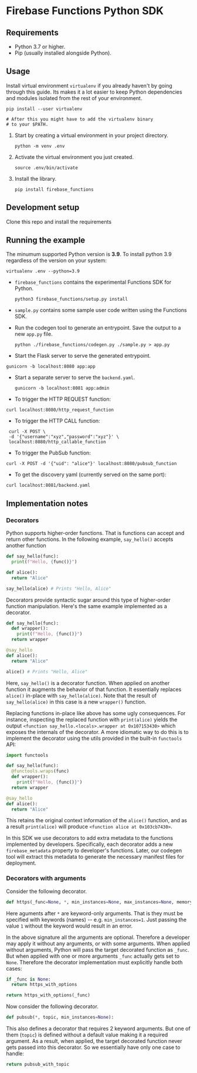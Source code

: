 # Firebase Functions Python SDK

## Requirements

* Python 3.7 or higher.
* Pip (usually installed alongside Python).

## Usage
Install virtual environment `virtualenv` if you already haven't by going through this guide. 
Its makes it a lot easier to keep Python dependencies and modules isolated from the rest 
of your environment.
```
pip install --user virtualenv

# After this you might have to add the virtualenv binary
# to your $PATH.
```
1. Start by creating a virtual environment in your project directory.
    ```
    python -m venv .env
    ```
2. Activate the virtual environment you just created.
    ```
    source .env/bin/activate
    ```
3. Install the library.
    ```
    pip install firebase_functions
    ```
## Development setup
Clone this repo and install the requirements

## Running the example

The minumum supported Python version is **3.9**. To install python 3.9 regardless of the version on your system:
```
virtualenv .env --python=3.9
```

* `firebase_functions` contains the experimental Functions SDK for Python.

  ```
  python3 firebase_functions/setup.py install
  ```

* `sample.py` contains some sample user code written using the Functions SDK.

* Run the codegen tool to generate an entrypoint. Save the output to a new
  `app.py` file.

  ```
  python ./firebase_functions/codegen.py ./sample.py > app.py
  ```

 * Start the Flask server to serve the generated entrypoint.

  ```
  gunicorn -b localhost:8080 app:app
  ```

* Start a separate server to serve the `backend.yaml`.

  ```
  gunicorn -b localhost:8081 app:admin
  ```

* To trigger the HTTP REQUEST function:

 ```
 curl localhost:8080/http_request_function
 ```

* To trigger the HTTP CALL function:

 ```
  curl -X POST \
  -d '{"username":"xyz","password":"xyz"}' \
  localhost:8080/http_callable_function
 ```

* To trigger the PubSub function:

 ```
 curl -X POST -d '{"uid": "alice"}' localhost:8080/pubsub_function
 ```


* To get the discovery yaml (currently served on the same port):

 ```
 curl localhost:8081/backend.yaml
 ```



## Implementation notes

### Decorators

Python supports higher-order functions. That is functions can accept and return other functions.
In the following example, `say_hello()` accepts another function

```py
def say_hello(func):
  print(f"Hello, {func()}")

def alice():
  return "Alice"

say_hello(alice) # Prints "Hello, Alice"
```

Decorators provide syntactic sugar around this type of higher-order function manipulation.
Here's the same example implemented as a decorator.

```py
def say_hello(func):
  def wrapper():
    print(f"Hello, {func()}")
  return wrapper

@say_hello
def alice():
  return "Alice"

alice() # Prints "Hello, Alice"
```

Here, `say_hello()` is a decorator function. When applied on another function it augments the
behavior of that function. It essentially replaces `alice()` in-place with `say_hello(alice)`.
Note that the result of `say_hello(alice)` in this case is a new `wrapper()` function.

Replacing functions in-place like above has some ugly consequences. For instance, inspecting
the replaced function with `print(alice)` yields the output
`<function say_hello.<locals>.wrapper at 0x107153430>` which exposes the internals of the
decorator. A more idiomatic way to do this is to implement the decorator using the utils
provided in the built-in `functools` API:

```py
import functools

def say_hello(func):
  @functools.wraps(func)
  def wrapper():
    print(f"Hello, {func()}")
  return wrapper

@say_hello
def alice():
  return "Alice"
```

This retains the original context information of the `alice()` function, and as a result
`print(alice)` will produce `<function alice at 0x103cb7430>`.

In this SDK we use decorators to add extra metadata to the functions implemented by developers.
Specifically, each decorator adds a new `firebase_metadata` property to developer's functions.
Later, our codegen tool will extract this metadata to generate the necessary manifest files
for deployment.

### Decorators with arguments

Consider the following decorator.

```py
def https(_func=None, *, min_instances=None, max_instances=None, memory_mb=None):
```

Here aguments after `*` are keyword-only arguments. That is they must be specified with
keywords (names) -- e.g. `min_instances=1`. Just passing the value `1` without the
keyword would result in an error.

In the above signature all the arguments are optional. Therefore a developer may apply
it without any arguments, or with some arguments. When applied without arguments, Python
will pass the target decorated function as `_func`. But when applied with one or more
arguments `_func` actually gets set to `None`. Therefore the decorator implementation
must explicitly handle both cases:

```py
if _func is None:
  return https_with_options

return https_with_options(_func)
```

Now consider the following decorator.

```py
def pubsub(*, topic, min_instances=None):
```

This also defines a decorator that requires 2 keyword arguments. But one of them (`topic`) is
defined without a default value making it a required argument. As a result, when applied, the
target decorated function never gets passed into this decorator. So we essentially have only
one case to handle:

```py
return pubsub_with_topic
```
